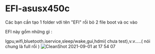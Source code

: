 # EFI-asusx450c
Các bạn cần tạo 1 folder với tên "EFI" rồi bỏ 2 file boot và oc vào 

EFI này gồm những gì :

Igpu,wifi,bluetooth.iservice,sleep/wake,gui,hdmi( chưa test),v.v.....( nói chung là full rồi )
![CleanShot 2021-09-01 at 17 54 07](https://user-images.githubusercontent.com/87013210/131659519-de378301-8513-4afe-9c74-91907f87cfe3.png)

